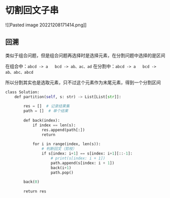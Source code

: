 # 切割回文子串

![[Pasted image 20221208171414.png]]

## 回溯

类似于组合问题，但是组合问题再选择时是选择元素，在分割问题中选择的是区间

在组合中：`abcd -> a   bcd -> ab、ac、ad` 
在分割中：`abcd -> a   bcd -> ab、abc、abcd` 

所以分割其实也是选取元素，只不过这个元素作为末尾元素，得到一个分割区间

```python
class Solution:
    def partition(self, s: str) -> List[List[str]]:
  
        res = []  # 记录结果集
        path = []  # 单个结果
  
        def back(index):
            if index == len(s):
                res.append(path[:])
                return
  
            for i in range(index, len(s)):
                # 判断回文（剪枝）
                if s[index: i+1] == s[index: i+1][::-1]:
                    # print(s[index: i + 1])
                    path.append(s[index: i + 1])
                    back(i+1)
                    path.pop()
  
        back(0)
  
        return res
```
